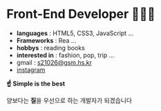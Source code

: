 # Front-End Developer 🧑🏻‍💻

- **languages** : HTML5, CSS3, JavaScript ...
- **Frameworks** : Rea ...
- **hobbys** : reading books
- **interested in** : fashion, pop, trip ...
- gmail : <s21026@gsm.hs.kr>
- [instagram](https://www.instagram.com/khr5k_0228)


**☝️ Simple is the best**

양보다는 **질**을 우선으로 하는 개발자가 되겠습니다
